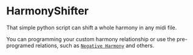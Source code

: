 # HarmonyShifter
That simple python script can shift a whole harmony in any midi file.

You can programming your custom harmony relationship or use the pre-programed relations, such as [```Negative Harmony```](https://en.wikipedia.org/wiki/Riemannian_theory) and others.
